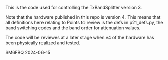 This is the code used for controlling the TxBandSplitter version 3. 

Note that the hardware published in this repo is version 4. 
This means that all definitions here relating to 
Points to review is the defs in p21_defs.py, the band switching codes and the band order for attenuation values.

The code will be reviewes at a later stage when v4 of the hardware 
has been physically realized and tested.

SM6FBQ 2024-06-15
